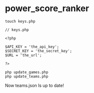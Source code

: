 # power_score_ranker

```touch keys.php```

```
// keys.php

<?php

$API_KEY = 'the_api_key';
$SECRET_KEY = 'the_secret_key';
$URL = 'the_url';

?>
```
```
php update_games.php
php update_teams.php
```

Now teams.json Is up to date!
